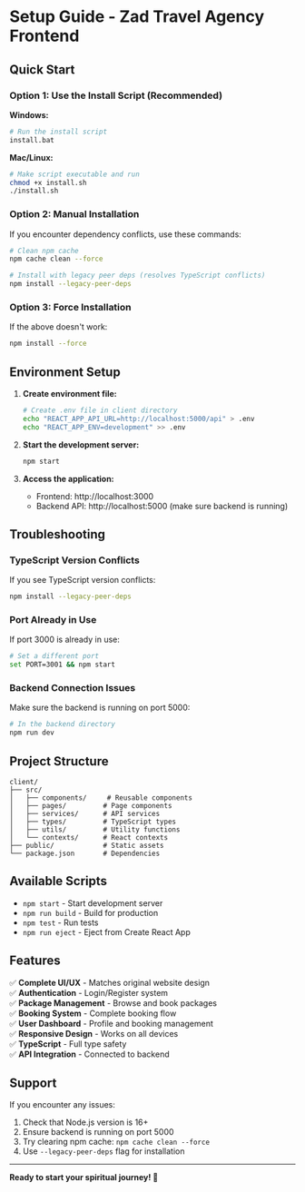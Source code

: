 # Setup Guide - Zad Travel Agency Frontend

## Quick Start

### Option 1: Use the Install Script (Recommended)

**Windows:**
```bash
# Run the install script
install.bat
```

**Mac/Linux:**
```bash
# Make script executable and run
chmod +x install.sh
./install.sh
```

### Option 2: Manual Installation

If you encounter dependency conflicts, use these commands:

```bash
# Clean npm cache
npm cache clean --force

# Install with legacy peer deps (resolves TypeScript conflicts)
npm install --legacy-peer-deps
```

### Option 3: Force Installation

If the above doesn't work:

```bash
npm install --force
```

## Environment Setup

1. **Create environment file:**
   ```bash
   # Create .env file in client directory
   echo "REACT_APP_API_URL=http://localhost:5000/api" > .env
   echo "REACT_APP_ENV=development" >> .env
   ```

2. **Start the development server:**
   ```bash
   npm start
   ```

3. **Access the application:**
   - Frontend: http://localhost:3000
   - Backend API: http://localhost:5000 (make sure backend is running)

## Troubleshooting

### TypeScript Version Conflicts
If you see TypeScript version conflicts:
```bash
npm install --legacy-peer-deps
```

### Port Already in Use
If port 3000 is already in use:
```bash
# Set a different port
set PORT=3001 && npm start
```

### Backend Connection Issues
Make sure the backend is running on port 5000:
```bash
# In the backend directory
npm run dev
```

## Project Structure

```
client/
├── src/
│   ├── components/     # Reusable components
│   ├── pages/         # Page components
│   ├── services/      # API services
│   ├── types/         # TypeScript types
│   ├── utils/         # Utility functions
│   └── contexts/      # React contexts
├── public/            # Static assets
└── package.json       # Dependencies
```

## Available Scripts

- `npm start` - Start development server
- `npm run build` - Build for production
- `npm test` - Run tests
- `npm run eject` - Eject from Create React App

## Features

✅ **Complete UI/UX** - Matches original website design  
✅ **Authentication** - Login/Register system  
✅ **Package Management** - Browse and book packages  
✅ **Booking System** - Complete booking flow  
✅ **User Dashboard** - Profile and booking management  
✅ **Responsive Design** - Works on all devices  
✅ **TypeScript** - Full type safety  
✅ **API Integration** - Connected to backend  

## Support

If you encounter any issues:
1. Check that Node.js version is 16+ 
2. Ensure backend is running on port 5000
3. Try clearing npm cache: `npm cache clean --force`
4. Use `--legacy-peer-deps` flag for installation

---

**Ready to start your spiritual journey! 🕌**
